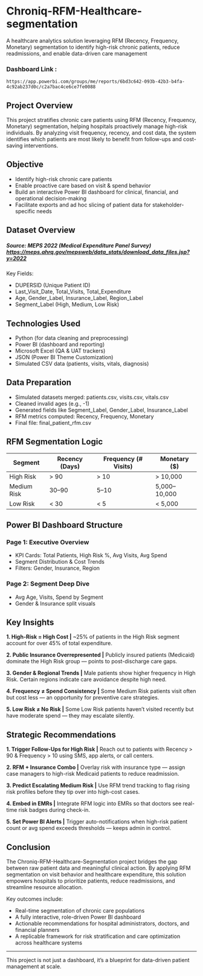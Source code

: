 # Chroniq-RFM-Healthcare-segmentation
A healthcare analytics solution leveraging RFM (Recency, Frequency, Monetary) segmentation to identify high-risk chronic patients, reduce readmissions, and enable data-driven care management

### Dashboard Link : 
    https://app.powerbi.com/groups/me/reports/6bd3c642-093b-42b3-b4fa-4c92ab237d0c/c2a7bac4ce6ce7fe0088


## Project Overview
This project stratifies chronic care patients using RFM (Recency, Frequency, Monetary) segmentation, helping hospitals proactively manage high-risk individuals.
By analyzing visit frequency, recency, and cost data, the system identifies which patients are most likely to benefit from follow-ups and cost-saving interventions.


## Objective
- Identify high-risk chronic care patients
- Enable proactive care based on visit & spend behavior
- Build an interactive Power BI dashboard for clinical, financial, and operational decision-making
- Facilitate exports and ad hoc slicing of patient data for stakeholder-specific needs

## Dataset Overview
##### Source: MEPS 2022 (Medical Expenditure Panel Survey)  https://meps.ahrq.gov/mepsweb/data_stats/download_data_files.jsp?y=2022


Key Fields:
- DUPERSID (Unique Patient ID)
- Last_Visit_Date, Total_Visits, Total_Expenditure
- Age, Gender_Label, Insurance_Label, Region_Label
- Segment_Label (High, Medium, Low Risk)


## Technologies Used
- Python (for data cleaning and preprocessing)
- Power BI (dashboard and reporting)
- Microsoft Excel (QA & UAT trackers)
- JSON (Power BI Theme Customization)
- Simulated CSV data (patients, visits, vitals, diagnosis)

## Data Preparation
- Simulated datasets merged: patients.csv, visits.csv, vitals.csv
- Cleaned invalid ages (e.g., -1)
- Generated fields like Segment_Label, Gender_Label, Insurance_Label
- RFM metrics computed: Recency, Frequency, Monetary
- Final file: final_patient_rfm.csv

## RFM Segmentation Logic

| Segment | Recency (Days) | Frequency (# Visits) | Monetary ($) |
|---------|----------------|----------------------|------------|
| High Risk | > 90 | > 10 | > 10,000 |
| Medium Risk | 30–90 | 5–10 | 5,000–10,000 |
| Low Risk | < 30 | < 5 | < 5,000 |

## Power BI Dashboard Structure
###  Page 1: Executive Overview
- KPI Cards: Total Patients, High Risk %, Avg Visits, Avg Spend
- Segment Distribution & Cost Trends
- Filters: Gender, Insurance, Region

### Page 2: Segment Deep Dive
- Avg Age, Visits, Spend by Segment
- Gender & Insurance split visuals



## Key Insights

**1. High-Risk = High Cost |** 
~25% of patients in the High Risk segment account for over 45% of total expenditure.

**2. Public Insurance Overrepresented |**
Publicly insured patients (Medicaid) dominate the High Risk group — points to post-discharge care gaps.

**3. Gender & Regional Trends |**
Male patients show higher frequency in High Risk. Certain regions indicate care avoidance despite high need.

**4. Frequency ≠ Spend Consistency |**
Some Medium Risk patients visit often but cost less — an opportunity for preventive care strategies.

**5. Low Risk ≠ No Risk |**
Some Low Risk patients haven’t visited recently but have moderate spend — they may escalate silently.



## Strategic Recommendations

**1. Trigger Follow-Ups for High Risk |**
Reach out to patients with Recency > 90 & Frequency > 10 using SMS, app alerts, or call centers.

**2. RFM + Insurance Combo |**
Overlay risk with insurance type — assign case managers to high-risk Medicaid patients to reduce readmission.

**3. Predict Escalating Medium Risk |**
Use RFM trend tracking to flag rising risk profiles before they tip over into high-cost cases.

**4. Embed in EMRs |**
Integrate RFM logic into EMRs so that doctors see real-time risk badges during check-in.

**5. Set Power BI Alerts |**
Trigger auto-notifications when high-risk patient count or avg spend exceeds thresholds — keeps admin in control.



## Conclusion
The Chroniq-RFM-Healthcare-Segmentation project bridges the gap between raw patient data and meaningful clinical action. By applying RFM segmentation on visit behavior and healthcare expenditure, this solution empowers hospitals to prioritize patients, reduce readmissions, and streamline resource allocation.

Key outcomes include:
- Real-time segmentation of chronic care populations
- A fully interactive, role-driven Power BI dashboard
- Actionable recommendations for hospital administrators, doctors, and financial planners
- A replicable framework for risk stratification and care optimization across healthcare systems
----
This project is not just a dashboard, it’s a blueprint for data-driven patient management at scale.
